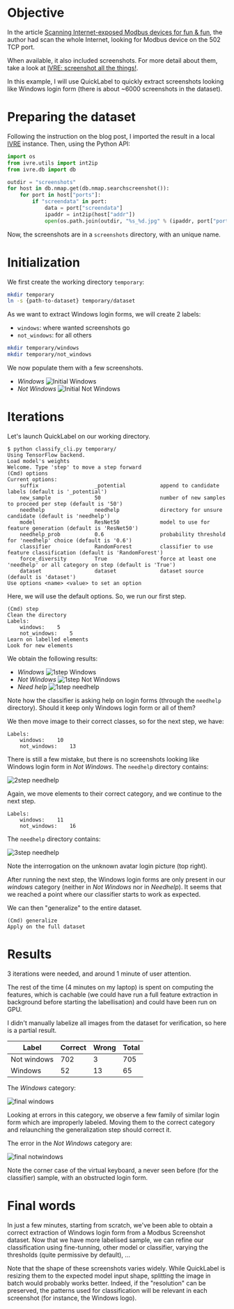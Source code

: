Objective
=========

In the article [Scanning Internet-exposed Modbus devices for fun & fun](http://pierre.droids-corp.org/blog/html/2015/02/24/scanning_internet_exposed_modbus_devices_for_fun___fun.html),
the author had scan the whole Internet, looking for Modbus device on the 502 TCP port.

When available, it also included screenshots. For more detail about them, take a look at [IVRE: screenshot all the things!](http://pierre.droids-corp.org/blog/html/2016/10/25/ivre_screenshot_all_the_things.html).

In this example, I will use QuickLabel to quickly extract screenshots looking like Windows login form (there is about ~6000 screenshots in the dataset).

Preparing the dataset
=====================

Following the instruction on the blog post, I imported the result in a local [IVRE](https://github.com/cea-sec/ivre) instance.
Then, using the Python API:

```Python
import os
from ivre.utils import int2ip
from ivre.db import db

outdir = "screenshots"
for host in db.nmap.get(db.nmap.searchscreenshot()):
    for port in host["ports"]:
        if "screendata" in port:
            data = port["screendata"]
            ipaddr = int2ip(host["addr"])
            open(os.path.join(outdir, "%s_%d.jpg" % (ipaddr, port["port"])), "w").write(data)
```

Now, the screenshots are in a `screenshots` directory, with an unique name.

Initialization
==============

We first create the working directory `temporary`:

```sh
mkdir temporary
ln -s {path-to-dataset} temporary/dataset
```

As we want to extract Windows login forms, we will create 2 labels:
* `windows`: where wanted screenshots go
* `not_windows`: for all others

```sh
mkdir temporary/windows
mkdir temporary/not_windows
```

We now populate them with a few screenshots.

* *Windows*
![Initial Windows](windows_0.png)
* *Not Windows*
![Initial Not Windows](notwindows_0.png)

Iterations
==========

Let's launch QuickLabel on our working directory.

```
$ python classify_cli.py temporary/
Using TensorFlow backend.
Load model's weights
Welcome. Type 'step' to move a step forward
(Cmd) options
Current options:
	suffix              	_potential           append to candidate labels (default is '_potential')
	new_sample          	50                   number of new samples to proceed per step (default is '50')
	needhelp            	needhelp             directory for unsure candidate (default is 'needhelp')
	model               	ResNet50             model to use for feature generation (default is 'ResNet50')
	needhelp_prob       	0.6                  probability threshold for 'needhelp' choice (default is '0.6')
	classifier          	RandomForest         classifier to use feature classification (default is 'RandomForest')
	force_diversity     	True                 force at least one 'needhelp' or all category on step (default is 'True')
	dataset             	dataset              dataset source (default is 'dataset')
Use options <name> <value> to set an option
```

Here, we will use the default options. So, we run our first step.

```
(Cmd) step
Clean the directory
Labels:
	windows:	5
	not_windows:	5
Learn on labelled elements
Look for new elements
```

We obtain the following results:

* *Windows*
![1step Windows](windows_1.png)
* *Not Windows*
![1step Not Windows](notwindows_1.png)
* *Need help*
![1step needhelp](needhelp_1.png)

Note how the classifier is asking help on login forms (through the `needhelp` directory). Should it keep only Windows login form or all of them?

We then move image to their correct classes, so for the next step, we have:
```
Labels:
	windows:	10
	not_windows:	13
```

There is still a few mistake, but there is no screenshots looking like Windows login form in *Not Windows*.
The `needhelp` directory contains:

![2step needhelp](needhelp_2.png)

Again, we move elements to their correct category, and we continue to the next step.

```
Labels:
	windows:	11
	not_windows:	16
```

The `needhelp` directory contains:

![3step needhelp](needhelp_3.png)

Note the interrogation on the unknown avatar login picture (top right).

After running the next step, the Windows login forms are only present in our *windows* category (neither in *Not Windows* nor in *Needhelp*).
It seems that we reached a point where our classifier starts to work as expected.

We can then "generalize" to the entire dataset.

```
(Cmd) generalize
Apply on the full dataset
```

Results
=======

3 iterations were needed, and around 1 minute of user attention.

The rest of the time (4 minutes on my laptop) is spent on computing the features,
which is cachable (we could have run a full feature extraction in background before starting the labellisation) and could have been run on GPU. 

I didn't manually labelize all images from the dataset for verification, so here is a partial result.

Label | Correct | Wrong | Total
----- | ------- | ----- | ------
Not windows | 702 | 3 | 705
Windows | 52 | 13 | 65

The *Windows* category:

![final windows](windows_final.png)

Looking at errors in this category, we observe a few family of similar login form which are improperly labeled.
Moving them to the correct category and relaunching the generalization step should correct it.

The error in the *Not Windows* category are:

![final notwindows](notwindows_final.png)

Note the corner case of the virtual keyboard, a never seen before (for the classifier) sample, with an obstructed login form.

Final words
===========

In just a few minutes, starting from scratch, we've been able to obtain a correct extraction of Windows login form from a Modbus Screenshot dataset.
Now that we have more labelised sample, we can refine our classification using fine-tunning, other model or classifier, varying the thresholds (quite permissive by default), ...

Note that the shape of these screenshots varies widely. While QuickLabel is resizing them to the expected model input shape, splitting the image in batch would probably works better.
Indeed, if the "resolution" can be preserved, the patterns used for classification will be relevant in each screenshot (for instance, the Windows logo).

